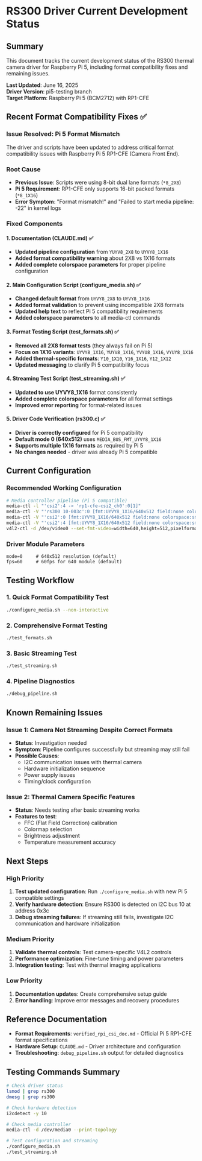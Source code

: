 # RS300 Driver Current Development Status

## Summary
This document tracks the current development status of the RS300 thermal camera driver for Raspberry Pi 5, including format compatibility fixes and remaining issues.

**Last Updated**: June 16, 2025  
**Driver Version**: pi5-testing branch  
**Target Platform**: Raspberry Pi 5 (BCM2712) with RP1-CFE

## Recent Format Compatibility Fixes ✅

### Issue Resolved: Pi 5 Format Mismatch
The driver and scripts have been updated to address critical format compatibility issues with Raspberry Pi 5 RP1-CFE (Camera Front End).

### Root Cause
- **Previous Issue**: Scripts were using 8-bit dual lane formats (`*8_2X8`) 
- **Pi 5 Requirement**: RP1-CFE only supports 16-bit packed formats (`*8_1X16`)
- **Error Symptom**: "Format mismatch!" and "Failed to start media pipeline: -22" in kernel logs

### Fixed Components

#### 1. Documentation (CLAUDE.md) ✅
- **Updated pipeline configuration** from `YUYV8_2X8` to `UYVY8_1X16`
- **Added format compatibility warning** about 2X8 vs 1X16 formats
- **Added complete colorspace parameters** for proper pipeline configuration

#### 2. Main Configuration Script (configure_media.sh) ✅
- **Changed default format** from `UYVY8_2X8` to `UYVY8_1X16`
- **Added format validation** to prevent using incompatible 2X8 formats
- **Updated help text** to reflect Pi 5 compatibility requirements
- **Added colorspace parameters** to all media-ctl commands

#### 3. Format Testing Script (test_formats.sh) ✅
- **Removed all 2X8 format tests** (they always fail on Pi 5)
- **Focus on 1X16 variants**: `UYVY8_1X16`, `YUYV8_1X16`, `YVYU8_1X16`, `VYUY8_1X16`
- **Added thermal-specific formats**: `Y10_1X10`, `Y16_1X16`, `Y12_1X12`
- **Updated messaging** to clarify Pi 5 compatibility focus

#### 4. Streaming Test Script (test_streaming.sh) ✅
- **Updated to use UYVY8_1X16** format consistently
- **Added complete colorspace parameters** for all format settings
- **Improved error reporting** for format-related issues

#### 5. Driver Code Verification (rs300.c) ✅
- **Driver is correctly configured** for Pi 5 compatibility
- **Default mode 0 (640x512)** uses `MEDIA_BUS_FMT_UYVY8_1X16`
- **Supports multiple 1X16 formats** as required by Pi 5
- **No changes needed** - driver was already Pi 5 compatible

## Current Configuration

### Recommended Working Configuration
```bash
# Media controller pipeline (Pi 5 compatible)
media-ctl -l "'csi2':4 -> 'rp1-cfe-csi2_ch0':0[1]"
media-ctl -V "'rs300 10-003c':0 [fmt:UYVY8_1X16/640x512 field:none colorspace:smpte170m xfer:709 ycbcr:601 quantization:lim-range]"
media-ctl -V "'csi2':0 [fmt:UYVY8_1X16/640x512 field:none colorspace:smpte170m xfer:709 ycbcr:601 quantization:lim-range]"
media-ctl -V "'csi2':4 [fmt:UYVY8_1X16/640x512 field:none colorspace:smpte170m xfer:709 ycbcr:601 quantization:lim-range]"
v4l2-ctl -d /dev/video0 --set-fmt-video=width=640,height=512,pixelformat=UYVY,colorspace=smpte170m,xfer=709,ycbcr=601,quantization=lim-range
```

### Driver Module Parameters
```
mode=0     # 640x512 resolution (default)
fps=60     # 60fps for 640 module (default)
```

## Testing Workflow

### 1. Quick Format Compatibility Test
```bash
./configure_media.sh --non-interactive
```

### 2. Comprehensive Format Testing
```bash
./test_formats.sh
```

### 3. Basic Streaming Test
```bash
./test_streaming.sh
```

### 4. Pipeline Diagnostics
```bash
./debug_pipeline.sh
```

## Known Remaining Issues

### Issue 1: Camera Not Streaming Despite Correct Formats
- **Status**: Investigation needed
- **Symptom**: Pipeline configures successfully but streaming may still fail
- **Possible Causes**:
  - I2C communication issues with thermal camera
  - Hardware initialization sequence
  - Power supply issues
  - Timing/clock configuration

### Issue 2: Thermal Camera Specific Features
- **Status**: Needs testing after basic streaming works
- **Features to test**:
  - FFC (Flat Field Correction) calibration
  - Colormap selection
  - Brightness adjustment
  - Temperature measurement accuracy

## Next Steps

### High Priority
1. **Test updated configuration**: Run `./configure_media.sh` with new Pi 5 compatible settings
2. **Verify hardware detection**: Ensure RS300 is detected on I2C bus 10 at address 0x3c
3. **Debug streaming failures**: If streaming still fails, investigate I2C communication and hardware initialization

### Medium Priority
1. **Validate thermal controls**: Test camera-specific V4L2 controls
2. **Performance optimization**: Fine-tune timing and power parameters
3. **Integration testing**: Test with thermal imaging applications

### Low Priority
1. **Documentation updates**: Create comprehensive setup guide
2. **Error handling**: Improve error messages and recovery procedures

## Reference Documentation
- **Format Requirements**: `verified_rpi_csi_doc.md` - Official Pi 5 RP1-CFE format specifications
- **Hardware Setup**: `CLAUDE.md` - Driver architecture and configuration
- **Troubleshooting**: `debug_pipeline.sh` output for detailed diagnostics

## Testing Commands Summary
```bash
# Check driver status
lsmod | grep rs300
dmesg | grep rs300

# Check hardware detection
i2cdetect -y 10

# Check media controller
media-ctl -d /dev/media0 --print-topology

# Test configuration and streaming
./configure_media.sh
./test_streaming.sh
```